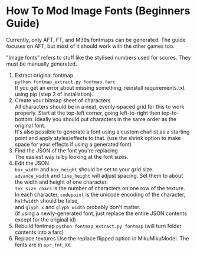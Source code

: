 How To Mod Image Fonts (Beginners Guide)
========================================

Currently, only AFT, FT, and M39s fontmaps can be generated.
The guide focuses on AFT, but most of it should work with the other games too.

"Image fonts" refers to stuff like the stylised numbers used for scores.
They must be manually generated.

1. Extract original fontmap  
   `python fontmap_extract.py fontmap.farc`  
   If you get an error about missing something, reinstall requirements.txt using pip (step 2 of installation).
2. Create your bitmap sheet of characters  
   All characters should be in a neat, evenly-spaced grid for this to work properly.
   Start at the top-left corner, going left-to-right then top-to-bottom.
   Ideally you should put characters in the same order as the original font.  
   It's also possible to generate a font using a custom charlist as a starting point and apply styles/effects to that.
   (use the shrink option to make space for your effects if using a generated font)
3. Find the JSON of the font you're replacing  
   The easiest way is by looking at the font sizes.
4. Edit the JSON  
   `box_width` and `box_height` should be set to your grid size.  
   `advance_width` and `line_height` will adjust spacing. Set them to about the width and height of one character.  
   `tex_size_chars` is the number of characters on one row of the texture.  
   In each character, `codepoint` is the unicode encoding of the character, `halfwidth` should be false,  
   and `glyph_x` and `glyph_width` probably don't matter.  
   (if using a newly-generated font, just replace the entire JSON contents except for the original id)
5. Rebuild fontmap
   `python fontmap_extract.py fontmap` (will turn folder contents into a farc)
6. Replace textures
   Use the replace flipped option in MikuMikuModel. The fonts are in `spr_fnt_XX`.